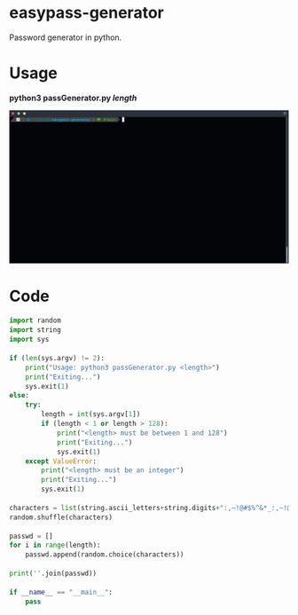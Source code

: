 # easypass-generator
Password generator in python.

# Usage
__python3 passGenerator.py *length*__

![](./docs/demo.gif)

# Code

```python
import random
import string
import sys
    
if (len(sys.argv) != 2):
    print("Usage: python3 passGenerator.py <length>")
    print("Exiting...")
    sys.exit(1)
else:
    try:
        length = int(sys.argv[1])
        if (length < 1 or length > 128):
            print("<length> must be between 1 and 128")
            print("Exiting...")
            sys.exit(1)
    except ValueError:
        print("<length> must be an integer")
        print("Exiting...")
        sys.exit(1)
        
characters = list(string.ascii_letters+string.digits+":,~!@#$%^&*_:,~!@#$%^&*_")
random.shuffle(characters)

passwd = []
for i in range(length):
    passwd.append(random.choice(characters))

print(''.join(passwd))

if __name__ == "__main__":
    pass
```
